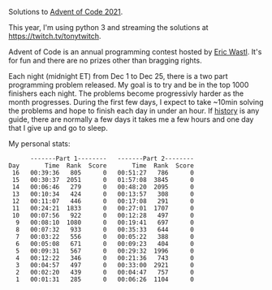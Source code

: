 Solutions to [Advent of Code 2021](https://adventofcode.com/2021).

This year, I'm using python 3 and streaming the solutions at https://twitch.tv/tonytwitch.

Advent of Code is an annual programming contest hosted by [Eric Wastl](https://twitter.com/ericwastl). It's for fun and there are no prizes other than bragging rights.

Each night (midnight ET) from Dec 1 to Dec 25, there is a two part programming problem released. My goal is to try and be in the top 1000 finishers each night. The problems become progressivly harder as the month progresses. During the first few days, I expect to take ~10min solving the problems and hope to finish each day in under an hour. If [history](https://github.com/idealisms/adventofcode2020) is any guide, there are normally a few days it takes me a few hours and one day that I give up and go to sleep.

My personal stats:

```
      -------Part 1--------   -------Part 2--------
Day       Time  Rank  Score       Time  Rank  Score
 16   00:39:36   805      0   00:51:27   786      0
 15   00:30:37  2051      0   01:57:08  3845      0
 14   00:06:46   279      0   00:48:20  2095      0
 13   00:10:34   424      0   00:13:57   308      0
 12   00:11:07   446      0   00:17:08   291      0
 11   00:24:21  1833      0   00:27:01  1707      0
 10   00:07:56   922      0   00:12:28   497      0
  9   00:08:10  1080      0   00:19:41   697      0
  8   00:07:32   933      0   00:35:33   644      0
  7   00:03:22   556      0   00:05:22   388      0
  6   00:05:08   671      0   00:09:23   404      0
  5   00:09:31   567      0   00:29:32  1996      0
  4   00:12:22   346      0   00:21:36   743      0
  3   00:04:57   497      0   00:33:00  2921      0
  2   00:02:20   439      0   00:04:47   757      0
  1   00:01:31   285      0   00:06:26  1104      0
```
